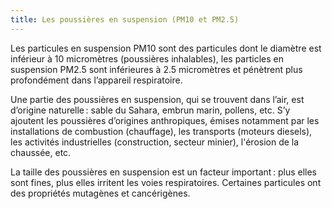 ```yaml
---
title: Les poussières en suspension (PM10 et PM2.5)
---
```


Les particules en suspension PM10 sont des particules dont le diamètre est inférieur à 10 micromètres (poussières inhalables), les particles en suspension PM2.5 sont inférieures à 2.5 micromètres et pénètrent plus profondément dans l’appareil respiratoire.

Une partie des poussières en suspension, qui se trouvent dans l’air, est d’origine naturelle&#8239;: sable du Sahara, embrun marin, pollens, etc.
S’y ajoutent les poussières d’origines anthropiques, émises notamment par les installations de combustion (chauffage), les transports (moteurs diesels), les activités industrielles (construction, secteur minier), l'érosion de la chaussée, etc.

La taille des poussières en suspension est un facteur important&#8239;: plus elles sont fines, plus elles irritent les voies respiratoires. Certaines particules ont des propriétés mutagènes et cancérigènes.
